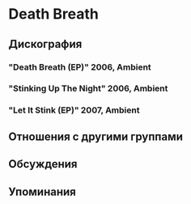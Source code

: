 # Death Breath



## Дискография

### "Death Breath (EP)" 2006, Ambient



### "Stinking Up The Night" 2006, Ambient



### "Let It Stink (EP)" 2007, Ambient




## Отношения с другими группами


## Обсуждения


## Упоминания

